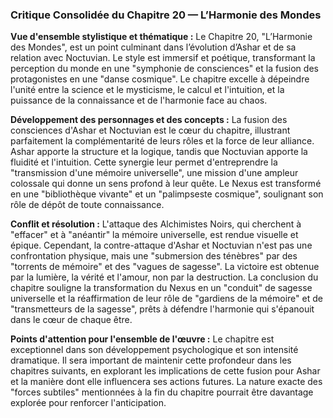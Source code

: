 ### Critique Consolidée du Chapitre 20 — L’Harmonie des Mondes

**Vue d'ensemble stylistique et thématique :**
Le Chapitre 20, "L’Harmonie des Mondes", est un point culminant dans l’évolution d’Ashar et de sa relation avec Noctuvian. Le style est immersif et poétique, transformant la perception du monde en une "symphonie de consciences" et la fusion des protagonistes en une "danse cosmique". Le chapitre excelle à dépeindre l'unité entre la science et le mysticisme, le calcul et l'intuition, et la puissance de la connaissance et de l'harmonie face au chaos.

**Développement des personnages et des concepts :**
La fusion des consciences d'Ashar et Noctuvian est le cœur du chapitre, illustrant parfaitement la complémentarité de leurs rôles et la force de leur alliance. Ashar apporte la structure et la logique, tandis que Noctuvian apporte la fluidité et l'intuition. Cette synergie leur permet d'entreprendre la "transmission d'une mémoire universelle", une mission d'une ampleur colossale qui donne un sens profond à leur quête. Le Nexus est transformé en une "bibliothèque vivante" et un "palimpseste cosmique", soulignant son rôle de dépôt de toute connaissance.

**Conflit et résolution :**
L'attaque des Alchimistes Noirs, qui cherchent à "effacer" et à "anéantir" la mémoire universelle, est rendue visuelle et épique. Cependant, la contre-attaque d'Ashar et Noctuvian n'est pas une confrontation physique, mais une "submersion des ténèbres" par des "torrents de mémoire" et des "vagues de sagesse". La victoire est obtenue par la lumière, la vérité et l'amour, non par la destruction. La conclusion du chapitre souligne la transformation du Nexus en un "conduit" de sagesse universelle et la réaffirmation de leur rôle de "gardiens de la mémoire" et de "transmetteurs de la sagesse", prêts à défendre l'harmonie qui s'épanouit dans le cœur de chaque être.

**Points d'attention pour l'ensemble de l'œuvre :**
Le chapitre est exceptionnel dans son développement psychologique et son intensité dramatique. Il sera important de maintenir cette profondeur dans les chapitres suivants, en explorant les implications de cette fusion pour Ashar et la manière dont elle influencera ses actions futures. La nature exacte des "forces subtiles" mentionnées à la fin du chapitre pourrait être davantage explorée pour renforcer l'anticipation.
